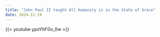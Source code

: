 ```yaml
---
title: "John Paul II taught All Humanity is in the State of Grace"
date: 2024-12-19
---
```


{{< youtube ypoYhF0o_0w >}}
